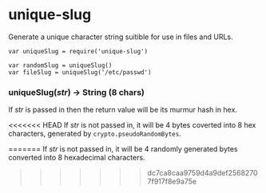 unique-slug
===========

Generate a unique character string suitible for use in files and URLs.

```
var uniqueSlug = require('unique-slug')

var randomSlug = uniqueSlug()
var fileSlug = uniqueSlug('/etc/passwd')
```

### uniqueSlug(*str*) → String (8 chars)

If *str* is passed in then the return value will be its murmur hash in
hex.

<<<<<<< HEAD
If *str* is not passed in, it will be 4 bytes coverted into 8 hex
characters, generated by `crypto.pseudoRandomBytes`.

=======
If *str* is not passed in, it will be 4 randomly generated bytes
converted into 8 hexadecimal characters.
>>>>>>> dc7ca8caa9759d4a9def25682707f917f8e9a75e
